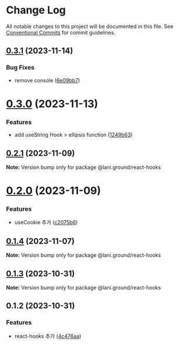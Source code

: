 # Change Log

All notable changes to this project will be documented in this file.
See [Conventional Commits](https://conventionalcommits.org) for commit guidelines.

## [0.3.1](https://github.com/go-lani/lani.ground/compare/@lani.ground/react-hooks@0.3.0...@lani.ground/react-hooks@0.3.1) (2023-11-14)


### Bug Fixes

* remove console ([6e09bb7](https://github.com/go-lani/lani.ground/commit/6e09bb746b1778c16212e1f1cee2bf0efa74b7f8))





# [0.3.0](https://github.com/go-lani/lani.ground/compare/@lani.ground/react-hooks@0.2.1...@lani.ground/react-hooks@0.3.0) (2023-11-13)


### Features

* add useString Hook > ellipsis function ([1249b63](https://github.com/go-lani/lani.ground/commit/1249b6332411e3ab70e3dddee787b83224fd0f36))





## [0.2.1](https://github.com/go-lani/lani.ground/compare/@lani.ground/react-hooks@0.2.0...@lani.ground/react-hooks@0.2.1) (2023-11-09)

**Note:** Version bump only for package @lani.ground/react-hooks





# [0.2.0](https://github.com/go-lani/lani.ground/compare/@lani.ground/react-hooks@0.1.4...@lani.ground/react-hooks@0.2.0) (2023-11-09)


### Features

* useCookie 추가 ([c2075b6](https://github.com/go-lani/lani.ground/commit/c2075b6fe5fe9c606715d5b257cd42cf6c4418ed))





## [0.1.4](https://github.com/go-lani/lani.ground/compare/@lani.ground/react-hooks@0.1.3...@lani.ground/react-hooks@0.1.4) (2023-11-07)

**Note:** Version bump only for package @lani.ground/react-hooks





## [0.1.3](https://github.com/go-lani/lani.ground/compare/@lani.ground/react-hooks@0.1.2...@lani.ground/react-hooks@0.1.3) (2023-10-31)

**Note:** Version bump only for package @lani.ground/react-hooks





## 0.1.2 (2023-10-31)


### Features

* react-hooks 추가 ([4c476aa](https://github.com/go-lani/lani.ground/commit/4c476aab21513967045d786d51d9f436ad46944f))
